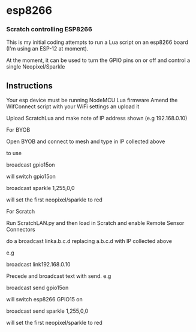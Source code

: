 # esp8266
### Scratch controlling ESP8266

This is my initial coding attempts to run a Lua script on an esp8266 board (I'm using an ESP-12 at moment).

At the moment, it can be used to turn the GPIO pins on or off and control a single Neopixel/Sparkle

## Instructions
Your esp device must be running NodeMCU Lua firmware
Amend the WifConnect script with your WiFi settings an upload it

Upload ScratchLua and make note of IP address shown (e.g 192.168.0.10)

For BYOB

Open BYOB and connect to mesh and type in IP collected above

to use

broadcast gpio15on

will switch gpio15on

broadcast sparkle 1,255,0,0

will set the first neopixel/sparkle to red


For Scratch

Run ScratchLAN.py and then load in Scratch and enable Remote Sensor Connectors

do a broadcast linka.b.c.d replacing a.b.c.d with IP collected above

e.g

broadcast link192.168.0.10

Precede and broadcast text with send. e.g

broadcast send gpio15on

will switch esp8266 GPIO15 on

broadcast send sparkle 1,255,0,0

will set the first neopixel/sparkle to red
